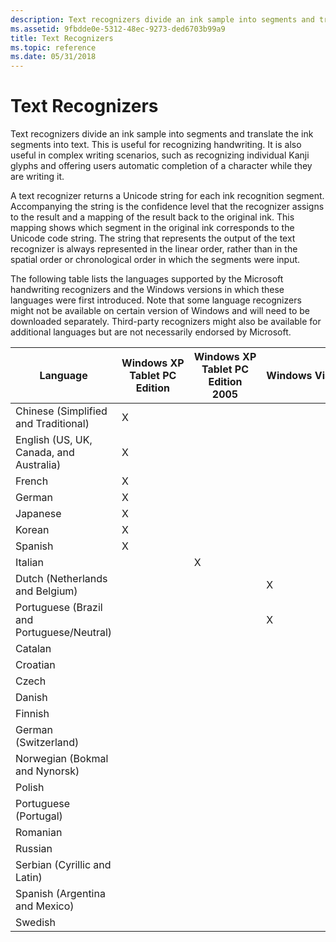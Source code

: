 ```yaml
---
description: Text recognizers divide an ink sample into segments and translate the ink segments into text.
ms.assetid: 9fbdde0e-5312-48ec-9273-ded6703b99a9
title: Text Recognizers
ms.topic: reference
ms.date: 05/31/2018
---
```


# Text Recognizers

Text recognizers divide an ink sample into segments and translate the ink segments into text. This is useful for recognizing handwriting. It is also useful in complex writing scenarios, such as recognizing individual Kanji glyphs and offering users automatic completion of a character while they are writing it.

A text recognizer returns a Unicode string for each ink recognition segment. Accompanying the string is the confidence level that the recognizer assigns to the result and a mapping of the result back to the original ink. This mapping shows which segment in the original ink corresponds to the Unicode code string. The string that represents the output of the text recognizer is always represented in the linear order, rather than in the spatial order or chronological order in which the segments were input.

The following table lists the languages supported by the Microsoft handwriting recognizers and the Windows versions in which these languages were first introduced. Note that some language recognizers might not be available on certain version of Windows and will need to be downloaded separately. Third-party recognizers might also be available for additional languages but are not necessarily endorsed by Microsoft.



| Language                                   | Windows XP Tablet PC Edition | Windows XP Tablet PC Edition 2005 | Windows Vista | Windows 7 |
|--------------------------------------------|------------------------------|-----------------------------------|---------------|-----------|
| Chinese (Simplified and Traditional)       | X                            |                                   |               |           |
| English (US, UK, Canada, and Australia)    | X                            |                                   |               |           |
| French                                     | X                            |                                   |               |           |
| German                                     | X                            |                                   |               |           |
| Japanese                                   | X                            |                                   |               |           |
| Korean                                     | X                            |                                   |               |           |
| Spanish                                    | X                            |                                   |               |           |
| Italian                                    |                              | X                                 |               |           |
| Dutch (Netherlands and Belgium)            |                              |                                   | X             |           |
| Portuguese (Brazil and Portuguese/Neutral) |                              |                                   | X             |           |
| Catalan                                    |                              |                                   |               | X         |
| Croatian                                   |                              |                                   |               | X         |
| Czech                                      |                              |                                   |               | X         |
| Danish                                     |                              |                                   |               | X         |
| Finnish                                    |                              |                                   |               | X         |
| German (Switzerland)                       |                              |                                   |               | X         |
| Norwegian (Bokmal and Nynorsk)             |                              |                                   |               | X         |
| Polish                                     |                              |                                   |               | X         |
| Portuguese (Portugal)                      |                              |                                   |               | X         |
| Romanian                                   |                              |                                   |               | X         |
| Russian                                    |                              |                                   |               | X         |
| Serbian (Cyrillic and Latin)               |                              |                                   |               | X         |
| Spanish (Argentina and Mexico)             |                              |                                   |               | X         |
| Swedish                                    |                              |                                   |               | X         |



 

 

 



